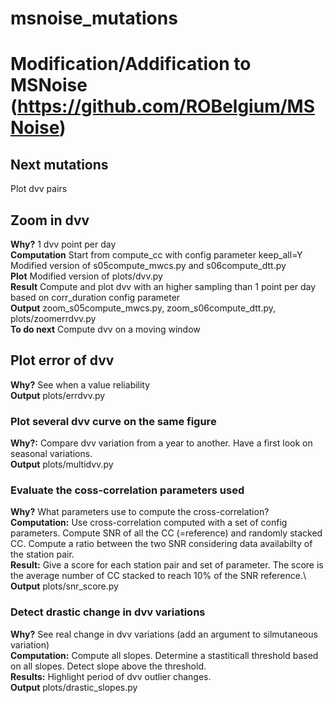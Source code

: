 # msnoise_mutations

# Modification/Addification to MSNoise (https://github.com/ROBelgium/MSNoise)
## Next mutations
Plot dvv pairs

## Zoom in dvv
**Why?**
1 dvv point per day\
**Computation**
Start from compute_cc with config parameter keep_all=Y\
Modified version of s05compute_mwcs.py and s06compute_dtt.py\
**Plot**
Modified version of plots/dvv.py \
**Result** 
Compute and plot dvv with an higher sampling than 1 point per day based on corr_duration config parameter\
**Output** zoom_s05compute_mwcs.py, zoom_s06compute_dtt.py, plots/zoomerrdvv.py\
**To do next**
Compute dvv on a moving window

## Plot error of dvv
**Why?** See when a value reliability \
**Output** plots/errdvv.py

### Plot several dvv curve on the same figure
**Why?:** Compare dvv variation from a year to another. Have a first look on seasonal variations.\
**Output** plots/multidvv.py

### Evaluate the coss-correlation parameters used
**Why?** What parameters use to compute the cross-correlation?\
**Computation:** Use cross-correlation computed with a set of config parameters. Compute SNR of all the CC (=reference) and randomly stacked CC. Compute a ratio between the two SNR considering data availabilty of the station pair.\
**Result:** Give a score for each station pair and set of parameter. The score is the average number of CC stacked to reach 10% of the SNR reference.\ 
**Output** plots/snr_score.py

### Detect drastic change in dvv variations
**Why?** See real change in dvv variations (add an argument to silmutaneous variation)\
**Computation:** Compute all slopes. Determine a stastiticall threshold based on all slopes. Detect slope above the threshold.\
**Results:** Highlight period of dvv outlier changes.\
**Output** plots/drastic_slopes.py
